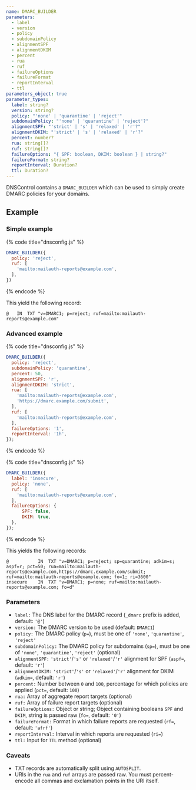 ```yaml
---
name: DMARC_BUILDER
parameters:
  - label
  - version
  - policy
  - subdomainPolicy
  - alignmentSPF
  - alignmentDKIM
  - percent
  - rua
  - ruf
  - failureOptions
  - failureFormat
  - reportInterval
  - ttl
parameters_object: true
parameter_types:
  label: string?
  version: string?
  policy: "'none' | 'quarantine' | 'reject'"
  subdomainPolicy: "'none' | 'quarantine' | 'reject'?"
  alignmentSPF: "'strict' | 's' | 'relaxed' | 'r'?"
  alignmentDKIM: "'strict' | 's' | 'relaxed' | 'r'?"
  percent: number?
  rua: string[]?
  ruf: string[]?
  failureOptions: "{ SPF: boolean, DKIM: boolean } | string?"
  failureFormat: string?
  reportInterval: Duration?
  ttl: Duration?
---
```


DNSControl contains a `DMARC_BUILDER` which can be used to simply create
DMARC policies for your domains.


## Example

### Simple example

{% code title="dnsconfig.js" %}
```javascript
DMARC_BUILDER({
  policy: 'reject',
  ruf: [
    'mailto:mailauth-reports@example.com',
  ],
})
```
{% endcode %}

This yield the following record:

```text
@   IN  TXT "v=DMARC1; p=reject; ruf=mailto:mailauth-reports@example.com"
```

### Advanced example

{% code title="dnsconfig.js" %}
```javascript
DMARC_BUILDER({
  policy: 'reject',
  subdomainPolicy: 'quarantine',
  percent: 50,
  alignmentSPF: 'r',
  alignmentDKIM: 'strict',
  rua: [
    'mailto:mailauth-reports@example.com',
    'https://dmarc.example.com/submit',
  ],
  ruf: [
    'mailto:mailauth-reports@example.com',
  ],
  failureOptions: '1',
  reportInterval: '1h',
});
```
{% endcode %}

{% code title="dnsconfig.js" %}
```javascript
DMARC_BUILDER({
  label: 'insecure',
  policy: 'none',
  ruf: [
    'mailto:mailauth-reports@example.com',
  ],
  failureOptions: {
      SPF: false,
      DKIM: true,
  },
});
```
{% endcode %}

This yields the following records:

```text
@           IN  TXT "v=DMARC1; p=reject; sp=quarantine; adkim=s; aspf=r; pct=50; rua=mailto:mailauth-reports@example.com,https://dmarc.example.com/submit; ruf=mailto:mailauth-reports@example.com; fo=1; ri=3600"
insecure    IN  TXT "v=DMARC1; p=none; ruf=mailto:mailauth-reports@example.com; fo=d"
```


### Parameters

* `label:` The DNS label for the DMARC record (`_dmarc` prefix is added, default: `'@'`)
* `version:` The DMARC version to be used (default: `DMARC1`)
* `policy:` The DMARC policy (`p=`), must be one of `'none'`, `'quarantine'`, `'reject'`
* `subdomainPolicy:` The DMARC policy for subdomains (`sp=`), must be one of `'none'`, `'quarantine'`, `'reject'` (optional)
* `alignmentSPF:` `'strict'`/`'s'` or `'relaxed'`/`'r'` alignment for SPF (`aspf=`, default: `'r'`)
* `alignmentDKIM:` `'strict'`/`'s'` or `'relaxed'`/`'r'` alignment for DKIM (`adkim=`, default: `'r'`)
* `percent:` Number between `0` and `100`, percentage for which policies are applied (`pct=`, default: `100`)
* `rua:` Array of aggregate report targets (optional)
* `ruf:` Array of failure report targets (optional)
* `failureOptions:` Object or string; Object containing booleans `SPF` and `DKIM`, string is passed raw (`fo=`, default: `'0'`)
* `failureFormat:` Format in which failure reports are requested (`rf=`, default: `'afrf'`)
* `reportInterval:` Interval in which reports are requested (`ri=`)
* `ttl:` Input for `TTL` method (optional)

### Caveats

* TXT records are automatically split using `AUTOSPLIT`.
* URIs in the `rua` and `ruf` arrays are passed raw. You must percent-encode all commas and exclamation points in the URI itself.
